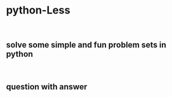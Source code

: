 # python-Less
<br>

 ##  solve some simple and fun problem sets in python
  
  <br>
  
## question with answer

